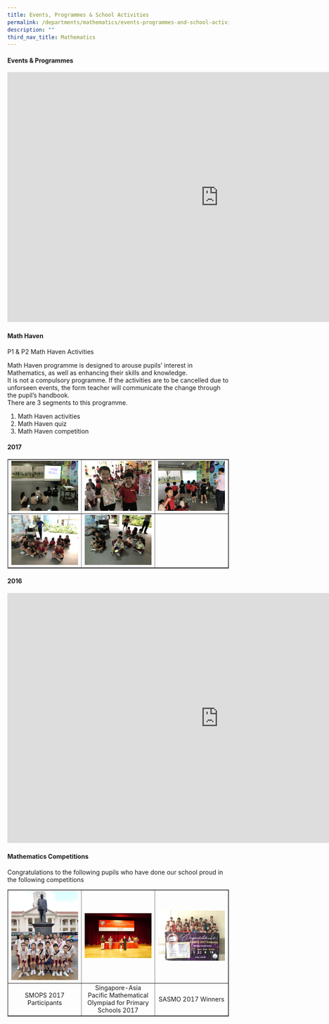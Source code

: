 ```yaml
---
title: Events, Programmes & School Activities
permalink: /departments/mathematics/events-programmes-and-school-activities/
description: ""
third_nav_title: Mathematics
---
```

<h4><strong>Events &amp; Programmes</strong></h4>
<iframe src="https://docs.google.com/presentation/d/e/2PACX-1vRnVTscqXlM-qD-MVh6X0193dtk113UBx_2sGmO0cNt4BfkvPU2oz0bIOCvZLsqgmAuWJhvX5LY-VJ2/embed?start=false&loop=false&delayms=10000" frameborder="0" width="960" height="569" allowfullscreen="true"></iframe>
<h4><strong>Math Haven</strong></h4>
<p>P1 &amp; P2 Math Haven Activities</p>
<p>Math Haven programme is designed to arouse pupils&rsquo; interest in Mathematics, as well as enhancing their skills and knowledge.<br />It is not a compulsory programme.&nbsp;If the activities are to be cancelled due to unforseen events, the form teacher will communicate the change through the pupil&rsquo;s handbook.<br />There are 3 segments to this programme.</p>
<ol>
<li>Math Haven activities</li>
<li>Math Haven quiz</li>
<li>
<div>Math Haven competition</div>
</li>
</ol>
<h4><strong>2017</strong></h4>
<table style="border-collapse: collapse; width: 100%;" border="1">
<tbody>
<tr>
<td style="width: 33.3333%;"><img src="/images/2017a.jpg"></td>
<td style="width: 33.3333%;"><img src="/images/2017b.jpg"></td>
<td style="width: 33.3333%;"><img src="/images/2017c.jpg"></td>
</tr>
<tr>
<td style="width: 33.3333%;"><img src="/images/2017d.jpg"></td>
<td style="width: 33.3333%;"><img src="/images/2017e.jpg"></td>
<td style="width: 33.3333%;">&nbsp;</td>
</tr>
</tbody>
</table>
<h4><strong>2016</strong></h4>
<iframe src="https://docs.google.com/presentation/d/e/2PACX-1vRLd2DAn_xOs-uLMoQ9ulB7cW3wofxCU-x2inwWRX369twVUOSsY3zOfUwoAtssF5YbowNjKyAIcIfS/embed?start=false&loop=false&delayms=10000" frameborder="0" width="960" height="569" allowfullscreen="true"></iframe>
<h4><strong>Mathematics Competitions</strong></h4>
<p>Congratulations to the following pupils who have done our school proud in the following competitions</p>
<table style="border-collapse: collapse; width: 100%;" border="1">
<tbody>
<tr>
<td style="width: 33.3333%;"><img src="/images/mc1.jpg"></td>
<td style="width: 33.3333%;"><img src="/images/mc2.jpg"></td>
<td style="width: 33.3333%;"><img src="/images/mc3.jpg"></td>
</tr>
<tr>
<td style="width: 33.3333%; text-align: center;">SMOPS 2017 Participants</td>
<td style="width: 33.3333%; text-align: center;">Singapore-Asia Pacific Mathematical Olympiad for Primary Schools 2017</td>
<td style="width: 33.3333%; text-align: center;">SASMO 2017 Winners</td>
</tr>
</tbody>
</table>